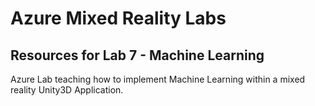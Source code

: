 # Azure Mixed Reality Labs

## Resources for Lab 7 - Machine Learning

Azure Lab teaching how to implement Machine Learning within a mixed reality Unity3D Application.